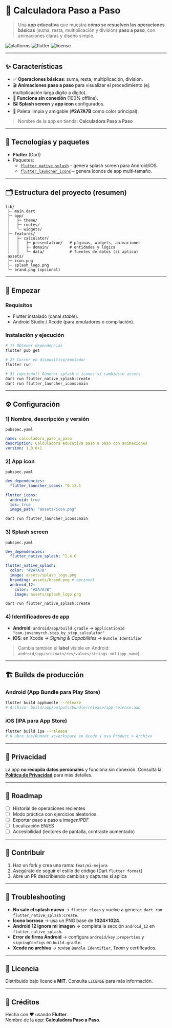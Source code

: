 # 📱 Calculadora Paso a Paso

> Una **app educativa** que muestra **cómo se resuelven las operaciones básicas** (suma, resta, multiplicación y división) **paso a paso**, con animaciones claras y diseño simple.

![platforms](https://img.shields.io/badge/platforms-Android%20%7C%20iOS-informational)
![flutter](https://img.shields.io/badge/Flutter-stable-blue)
![license](https://img.shields.io/badge/license-MIT-green)

---

## ✨ Características

- ✅ **Operaciones básicas**: suma, resta, multiplicación, división.
- 🎬 **Animaciones paso a paso** para visualizar el procedimiento (ej. multiplicación larga dígito a dígito).
- 📴 **Funciona sin conexión** (100% offline).
- 🖼️ **Splash screen** y **app icon** configurados.
- 🎨 Paleta limpia y amigable (**#2A7A7B** como color principal).

> Nombre de la app en tienda: **Calculadora Paso a Paso**

---

## 🧰 Tecnologías y paquetes

- **Flutter** (Dart)
- Paquetes:
  - [`flutter_native_splash`](https://pub.dev/packages/flutter_native_splash) – genera splash screen para Android/iOS.
  - [`flutter_launcher_icons`](https://pub.dev/packages/flutter_launcher_icons) – genera íconos de app multi‑tamaño.

---

## 🗂️ Estructura del proyecto (resumen)

```
lib/
 ├─ main.dart
 ├─ app/
 │   ├─ theme/
 │   ├─ routes/
 │   └─ widgets/
 ├─ features/
 │   ├─ calculator/
 │   │   ├─ presentation/   # páginas, widgets, animaciones
 │   │   ├─ domain/         # entidades y lógica
 │   │   └─ data/           # fuentes de datos (si aplica)
 assets/
 ├─ icon.png
 ├─ splash_logo.png
 └─ brand.png (opcional)
```

---

## 🚀 Empezar

### Requisitos

- Flutter instalado (canal _stable_).
- Android Studio / Xcode (para emuladores o compilación).

### Instalación y ejecución

```bash
# 1) Obtener dependencias
flutter pub get

# 2) Correr en dispositivo/emulador
flutter run

# 3) (opcional) Generar splash e íconos si cambiaste assets
dart run flutter_native_splash:create
dart run flutter_launcher_icons:main
```

---

## ⚙️ Configuración

### 1) Nombre, descripción y versión

`pubspec.yaml`

```yaml
name: calculadora_paso_a_paso
description: Calculadora educativa paso a paso con animaciones
version: 1.0.0+1
```

### 2) App icon

`pubspec.yaml`

```yaml
dev_dependencies:
  flutter_launcher_icons: ^0.13.1

flutter_icons:
  android: true
  ios: true
  image_path: "assets/icon.png"
```

```bash
dart run flutter_launcher_icons:main
```

### 3) Splash screen

`pubspec.yaml`

```yaml
dev_dependencies:
  flutter_native_splash: ^2.4.0

flutter_native_splash:
  color: "#2A7A7B"
  image: assets/splash_logo.png
  branding: assets/brand.png # opcional
  android_12:
    color: "#2A7A7B"
    image: assets/splash_logo.png
```

```bash
dart run flutter_native_splash:create
```

### 4) Identificadores de app

- **Android**: `android/app/build.gradle` → `applicationId "com.jovannyrch.step_by_step_calculator"`
- **iOS**: en Xcode → _Signing & Capabilities_ → `Bundle Identifier`

> Cambia también el **label** visible en Android: `android/app/src/main/res/values/strings.xml` (`app_name`).

---

## 🏗️ Builds de producción

### Android (App Bundle para Play Store)

```bash
flutter build appbundle --release
# Archivo: build/app/outputs/bundle/release/app-release.aab
```

### iOS (IPA para App Store)

```bash
flutter build ipa --release
# O abre ios/Runner.xcworkspace en Xcode y usa Product > Archive
```

---

## 🔐 Privacidad

La app **no recopila datos personales** y funciona sin conexión. Consulta la **[Política de Privacidad](https://jovannyrch.github.io/politicas/calculadora_paso_a_paso.htmll)** para más detalles.

---

## 🧭 Roadmap

- [ ] Historial de operaciones recientes
- [ ] Modo práctica con ejercicios aleatorios
- [ ] Exportar paso a paso a imagen/PDF
- [ ] Localización EN/ES
- [ ] Accesibilidad (lectores de pantalla, contraste aumentado)

---

## 🤝 Contribuir

1. Haz un fork y crea una rama: `feat/mi-mejora`
2. Asegúrate de seguir el estilo de código (Dart `flutter format`)
3. Abre un PR describiendo cambios y capturas si aplica

---

## 🧪 Troubleshooting

- **No sale el splash nuevo** → `flutter clean` y vuelve a generar: `dart run flutter_native_splash:create`.
- **Ícono borroso** → usa un PNG base de **1024×1024**.
- **Android 12 ignora mi imagen** → completa la sección `android_12` en `flutter_native_splash`.
- **Error de firma Android** → configura `android/key.properties` y `signingConfigs` en `build.gradle`.
- **Xcode no archiva** → revisa `Bundle Identifier`, _Team_ y certificados.

---

## 📄 Licencia

Distribuido bajo licencia **MIT**. Consulta `LICENSE` para más información.

---

## 🙌 Créditos

Hecha con ❤️ usando **Flutter**.  
Nombre de la app: **Calculadora Paso a Paso**.
